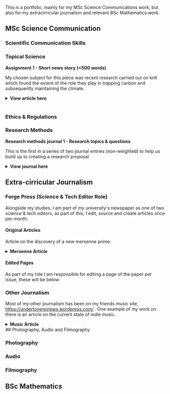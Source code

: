 
This is a portfolio, mainly for my MSc Science Communications work, but also for my extracirricular journalism and relevant BSc Mathematics work.

## MSc Science Communication

### Scientific Communication Skills

### Topical Science

<b> Assignment 1 - Short news story (<500 words) </b> <br/>

My chosen subject for this piece was recent research carried out on krill which found the extent of the role they play in trapping carbon and subsequently maintaining the climate. <br/>

<details> 
  <summary> <b> View article here </b> </summary>
Tiny crustaceans found in the Antarctic are vital for our climate, but face fatal risks, biologists from Imperial have found. <br/>
<br/>

Euphausiacea, or as they are informally known, krill, are crustaceans that play an important role in biodiversity and population stability. But they are so much more; research carried out by Imperial has found Antarctic krill also to be responsible for a surprising amount of carbon locking; however, climate change and fishing are having a direct impact on the population. <br/>
<br/>

“Though delicious for whales, krill are also climate engineers, helping to lock carbon deeper in the ocean where it cannot return to the atmosphere so quickly.” Said Dr Anna Belcher, Ecological Biogeochemist at the British Antarctic Survey. <br/>
<br/>

Carbon locking is a result of photosynthesis, this is the process by which chlorophyll-containing plants absorb carbon dioxide from the environment and release oxygen. After that, the carbon remains trapped within the plant until it dies. Instead of photosynthesising themselves, these crustaceans eat microscopic plants known as phytoplankton. The carbon is subsequently trapped within the krill. Once their stomachs are filled, they migrate vertically down to the deep ocean, where they release the carbon through malting and faeces. <br/>
<br/>

This will stay trapped in the bottom of the ocean for at least 100 years, rendering the Southern Ocean a carbon sink capable of holding the equivalent of between 4 and 46 billion dollars of storage from their massive 20 million metric tonnes per year, which is comparable to levels within salt marshes, mangroves, and seagrass habitats. <br/>
<br/>

Other examples of carbon sinks include oil and natural gases; however, due to human consumption, these are depleting and releasing carbon dioxide into the atmosphere. Krill not only maintains aquatic populations but also prevents us from burning up any quicker than we already are. <br/>
<br/>

Despite this, it is not all good news for the krill; global warming and fishing practices are causing them to die out at a worrying rate. For fishing, they are caught for food and bait, losing their own populations and unintentionally contributing to the loss of other species. Furthermore, they face increasing polar temperatures. Water temperatures on the west Antarctic peninsula have risen by 1°C since 1955, causing a significant change for species that have evolved to specific conditions. <br/>
<br/>

Measures must be taken to conserve the earth's krill and, as a result, our atmosphere. <br/>
<br/>

“The health of the Antarctic ecosystem hinges on how much krill is available in the future.” Jen Walsh stressed after working in the Southern Ocean. <br/>
<br/>

Research found that at least 30% of global oceans must be protected from fishing practices to maintain a sustainable krill population. One example of this in the Southern Ocean is Area 48, where an annual krill catching limit of 620,000 metric tonnes per year was set. This is due to numbers reaching a 450,781 metric tonne high in 2020. <br/>
<br/>
 
Fishing has been addressed, but measures are useless if our oceans continue to heat up. 

</details>

<br/>

### Ethics & Regulations

### Research Methods

<b> Research methods journal 1 - Research topics & questions </b> <br/>

This is the first in a series of two journal entries (non-weighted) to help us build up to creating a research proposal

<details> 
  <summary> <b> View journal here </b> </summary>
Within my science communication degree, my research interests are centred around delving into the current gap of information both in the general public and people of power regarding the spread of diseases, epidemics, and pandemics, with a focus on modern health events. I am interested in firstly finding the extent of this gap of knowledge but also figuring out how best to tackle this inequality using research and knowledge from professionals in the field. <br/>
  <br/>
I chose this research area since I have previously been taught a lot about the mathematics and systems behind how diseases spread and how to combat them in an efficient way. This was my favourite section of my bachelors, as I felt like I had truly understood why certain government measures are put in place; however, it took going to university to find out. A lot of the public and influential individuals, such as those in parliament, may be less informed, especially depending on the media they consume. For example, if someone consumes GB news, they are more likely to hold right-wing values (see Patrona. 2024), and this can have a knock-on effect on what they believe the causes and methods to deal with them are. <br/>
  <br/>
Frackowiak et. al. found that liberal views reduced discriminatory views against immigrants as well as more trust in the scientists, whereas the opposite was true for the conservative group (see Frackowiak et al. 2023). One example of this type of media was ex-American President Trump framing COVID-19 as the “Chinese virus” (see Bolsen et al. 2020). Combatting this type of misinformation may be an impossible task in the current political climate, but figuring out how to communicate efficiently should bring more clarity on how to signal the truth. <br/>
  <br/>
This has been incredibly relevant over the past few years globally with events such as COVID-19 and the health ministry’s approach to dealing with it on top of the prime minister holding parties during lockdown, all whilst he was lying to the country and parliament (see Bowman et al. 2023). <br/>
  <br/>
The main research questions that I want to understand more are as follows:
<ul>
  <li>How much would policymakers/politicians know about how to deal with another pandemic?</li>
  <li>How big is the knowledge gap between professionals and the general public? How can it be closed?</li>
  <li>What are the best methods of communicating around big health events like COVID?</li>
</ul>
 
During my dissertation, I will undertake my own primary research. I will create questionnaires and surveys for both educated and uneducated groups about the spread of diseases to highlight the main differences within knowledge levels and the forms of media they would find most helpful. I aim to talk to the professionals from my undergraduate school who specialise in the field and ask what their opinions on the education of mathematical biology and how they think this information should be spread are. I also aim to interview local politicians from a range of parties to see what they know and how much they are willing to learn and use in their campaigns. <br/>
<br/>

Outside of my own primary research, I will be mainly using academic journals, both on the scientific side of the problem and also the commentaries made on past events and actions. <br/>
<br/>
<b>Bibliography</b> </br>
<br/>

Bolsen, T., Palm, R. and Kingsland, J.T. (2020). Framing the Origins of COVID-19. Science Communication, [online] 42(5). doi:https://doi.org/10.1177/1075547020953603. <br/>

Bowman, D.C. and Roe-Crines, A.S. (2023). The End of the Rhetorical Line? The ‘Partygate’ Investigation into former UK Prime Minister, Boris Johnson. The Political Quarterly, 94(3). doi:https://doi.org/10.1111/1467-923x.13296. <br/>

Frackowiak, M., Pascale Sophie Russell, Rusconi, P., Fasoli, F. and Smadar Cohen‐Chen (2023). Political orientation, trust and discriminatory beliefs during the COVID‐19 pandemic: Longitudinal evidence from the United Kingdom. British Journal of Social Psychology, 62(4), pp.1897–1924. doi:https://doi.org/10.1111/bjso.12662. <br/>
‌Patrona, M. (2024). ‘Softballs’ for ‘Hardballs’: The congenial political interview on right-wing partisan TV news outlets. Journalism. doi:https://doi.org/10.1177/14648849241228096. <br/>
</details>

## Extra-cirricular Journalism

### Forge Press (Science & Tech Editor Role)

Alongside my studies, I am part of my university's newspaper as one of two science & tech editors, as part of this, I edit, source and create articles once per month.

#### <b>Original Articles</b>

Article on the discovery of a new mersenne prime:

<details> 
  <summary> <b> Mersenne Article </b> </summary>
New prime discovery blows previous records out of the water. <br/>
<br/>

Recently, both the largest Mersenne prime and the largest prime in general was found, this is a very important discovery in the areas of mathematics and computational power. This was the 52<sup>nd</sup> Mersenne prime ever found and between the previous discovery and this one, it took mathematicians 7 years using specialist software to do so. <br/>
<br/>

A Mersenne prime is a prime number of the form 2<sup>p</sup> - 1 where p is a pre-existing prime number. To start with, these numbers are small, the first three being 3, 7 and 31 but very quickly ramps up, with the 10<sup>th</sup> Mersenne already reaching 27 digits. In 1995, in aide of finding these huge numbers, the Great Internet Mersenne Prime Search (GIMPS) was set up to corroborate efforts by several mathematicians as well as releasing free software for the sole purpose of finding Mersennes. <br/>
<br/>

Luke Durant, an ex-NVIDIA employee turned researcher was the person responsible for the discovery, he did this by creating a “cloud supercomputer” of GPUs all simultaneously using the GIMPS software. This resulted in the discovery of a number 16 million digits larger than the 51st Mersenne prime, a 41 million digit number I can’t even begin to type out. But in the form mentioned earlier, this is written as 2<sup>136,279,841</sup> - 1. <br/>
<br/>

New prime numbers are a very relevant concept with applications within mathematics and computer science. After the searching process, these numbers need to be checked since the  calculations have many stages where it can go wrong, for example, 2<sup>74,207,281</sup> - 1 took roughly 34 quadrillion steps. Checking these primes helps consolidate otherwise hard to verify algorithms. This algorithm checking helps train GPUs to become more efficient. <br/>
<br/>

In mathematics, and specifically number theory, prime numbers are and have always been an area of great interest. Mersenne primes have a particular link to perfect numbers, these are numbers where the number itself is equal to the sum of all its divisors. This tell us that if 2<sup>p</sup> - 1 is a prime, then 2<sup>p - 1</sup>(2<sup>p</sup> - 1) is a perfect number. <br/>
<br/>

Luke received $3000 for this discovery, but is using this to donate towards the Alabama School of Math and Science, so clearly did it out of passion for the field. <br/>
<br/>

</details>

#### <b>Edited Pages</b>

As part of my role I am responsible for editing a page of the paper per issue, these will be below:



### Other Journalism

Most of my other journalism has been on my friends music site, <a href="url"> https://undertonereviews.wordpress.com/ </a>. One example of my work on there is an article on the current state of indie music.

<details> 
  <summary> <b> Music Article </b> </summary>
<b> Britain’s new age indie scene – a new sound is on the rise and you don’t want to miss out </b><br/>
  <br/>
A new wave of indie music has been brewing and the potential isn’t barred by any limits. Indie music has been huge in the UK for as long as I remember, but new factors are changing the sound of the new up-and-coming talent into something completely different. By Matthew Rowe. <br/>
<br/>

Indie music has often been praised as the voice of the younger generation, and you will often find that the youth will associate themselves with the sound of the ever-recognisable tunes of the Arctic Monkeys, the Strokes, and Pulp, just to name a few. These are big household names who have helped develop and create their own indie sound, one that will certainly never be forgotten. However, more recently, there has been a huge burst of creativity within the indie scene, with a lot of new talent alongside it. These new artists are helping preserve the meaning of indie while putting their own twist on it.<br/>
<br/>

As a genre, indie music has a massive cultural significance that can’t be ignored. For one, the university experience I’ve enjoyed wouldn’t have been anywhere as good without it. You can’t go to a party without soaking up indie music and its culture. My personal favourite venue, The Leadmill, is host to many indie nights out and so many great gigs; it is truly a hub of musical exploration and a place to have a damn good time (bless the £1.50 doubles). <br/>
<br/>

The sound may be developing but some things in indie don’t change. Themes in indie songs still follow consistent themes and messages. If I had a pound for every reference to how bad the Tories are in an indie song, I’d be deemed a Conservative voter. But this is what it’s all about: the voice of the youth expressing their opinions on a vast amount of issues both inside the UK and globally, one example being Declan McKenna‘s British Bombs, a modern-day cult classic that is recognisable instantaneously. The standard themes are being followed but some have rightfully been pushed further than others. Ideas of identity, self-worth and female empowerment have been made so much more vocal, creating an insight into issues recently pushed into the public’s eye, often to the distaste of the older generation. Two songs that I think show this beautifully are Lime Garden’s I Want To Be You and CMAT’s Whatever’s Inconvenient. The sounds of the greats don’t lose their value and are often replicated by bands wanting to reach the great hits their predecessors had. This is shown by Sheffield-based band The Reytons, who have adapted local legends and the Arctic Monkeys sound relatively successfully. If you are ever on a night out, it’s unexplainable, but the atmosphere will become electric whenever an indie banger comes on. <br/>
<br/>

These developments can’t purely be put down to indie music; the music scene as a whole has shifted in recent years. Huge developments in UK jazz, post-punk and rap have all had their impact on the genre, elevating it to a whole new level. This allows a level of creativity and it shows. Post-punk has had such an amazing impact; artists such as BC,NR have had such a huge impact, and other bands in the crank wave subgenre are interchangeable with indie. Hard-hitting indie bands Do Nothing, Dry Cleaning, and Courting are great examples of the development of indie in the post-punk direction. This isn’t the only way the scene has developed; spoken word has snuck its way in almost seamlessly. Leeds band Yard Act are a great example of this, often leaving the preconceptions of how an indie song should be laid out, allowing them to both create standard songs with funky hooks but also much more solemn monologues. This sound is also shown by the much more popular Wet Leg. <br/>
<br/>

Outside of the UK, very unexpected artists have been entering the domain. Rapper Lil Yachty gained a reputation for creating rap songs such as iSpy, but last year he took a huge risk by entering alternative indie with the very influential album Let’s Start Here. This was a complete change in vibe for the American artist but it paid off. The song Drive Me Crazy! is a perfect example of this new experimental feel he was going for, creating a perfect example of how the genre of rap has been infused into indie. The concept has been around for a while. Years ago, Arctic Monkeys collaborated with British icon Dizzie Rascal to create Temptation Greets You Like Your Naughty Friend. Bloc Party is known for mixing the two consistently, but it’s incredibly promising to see otherwise unexpected artists entering the subgenre. <br/>
<br/>

Here are some songs by the insane new talent that you need to hear:<br/>
<br/>
 <ul>
<li>I Want To Be You – Lime Garden (Single)</li>
 </ul> <br/>
This song is a perfect embodiment of how the standards held by those famous on TV lead to innate jealousy and a desire to change their body and lifestyle, highlighting the huge issues of being surrounded by these fake idols. This is consistent in Lime Garden’s music, a girl band who seamlessly expresses modern issues in their songs <br/>
<br/>

 <ul>
<li>Nearly Daffodils – English Teacher (Nearly Daffodils)</li>
 </ul> <br/>

Heavily post-punk inspired band English Teacher often takes a heavier, rock feel to indie, especially in this song sounding akin to a hybrid of Fontaines D.C., Dry Cleaning, and Wet Leg. The singer, ironically named Lily Fontaine, bridges the gap between a harsh, brutal instrumental and a much more melodic and soothing voice, despite still being able to shout out to drive home the whole point: “You can lead water to the daffodils, but you can’t make them drink.” Fontaine’s range is shown in their discography, with much more melancholy compositions like Mastermind Specialism and a poetic start to Yorkshire Tapas.<br/>
<br/>

 <ul>
<li>R Entertainment – Sports Team (Gulp!)</li>
 </ul> <br/>

It wouldn’t be a list of indie recommendations if I didn’t mention Cambridge-formed band Sports Team, who gained notoriety in 2020 with their debut album Deep Down Happy and many of my favourite indie rock songs, such as Stations of the Cross. They haven’t slowed down since, going on several tours or releasing a second album, Gulp!. This album hasn’t gained as much traction as their debut, but in my opinion it has songs of the same or even better quality. R Entertainment is my pick from this album, a commentary on how desensitised the general public has become to otherwise shocking content and how war, homicide, and car crashes have become almost trivial to us. “They’re mowing us down, for R entertainment.” The slang just emphasises how much of an issue it is in the UK.<br/>
<br/>

 <ul>
<li>I Wanna Be a Cowboy, Baby! – CMAT (If My Wife New I’d Be Dead)</li>
 </ul><br/>

CMAT has one of the most impressive voices I have ever heard. Hailing from Ireland, she doesn’t hold back with her loud, passion-filled choruses. I had the pleasure of seeing her live recently, and I was amazed her voice hadn’t died by the end of a nearly three hour action packed and downright fun set. Her song I Wanna Be a Cowboy, Baby! covers so many issues while being an incredibly catchy banger. Several people in the crowd donned cowboy hats for the gig. Issues of self-identity and empowerment are covered here with lines such as “But I break down every time I’m on the scales” and “My style icon is the wolverine / Between each finger lies the key / To getting home without a buckaroo.” These lines emphasise issues of body standards as well as how society and men will often go out with the pure intention of going home with someone and view women as objects, the keys referencing needing self-defense on a day-to-day basis. Her discography covers so many deep issues while maintaining high quality and listenability.<br/>
<br/>

The British music scene and indie as a whole are in great hands; these new talents have already achieved brilliant things, from widely acclaimed albums to supporting huge global talents to having their own national and international tours. I can’t wait to see what they are capable of and how other genres will continue to influence both new and established artists. The Arctic Monkeys delving into more lounge and art rock is a great example of this. To conclude, please give the new indie scene a listen, specifically the songs mentioned above. <br/>
<br/>
 </details>
## Photography, Audio and Filmography

### Photography

### Audio

### Filmography

## BSc Mathematics


